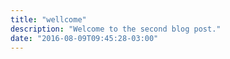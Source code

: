 ```yaml
---
title: "wellcome"
description: "Welcome to the second blog post."
date: "2016-08-09T09:45:28-03:00"
---
```

